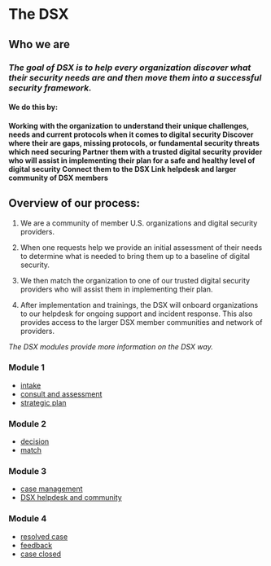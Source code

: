 # The DSX

## **Who we are**

### _The goal of DSX is to help every organization discover what their security needs are and then move them into a successful security framework._

#### 

#### We do this by:

#### Working with the organization to understand their unique challenges, needs and current protocols when it comes to digital security  Discover where their are gaps, missing protocols, or fundamental security threats which need securing  Partner them with a trusted digital security provider who will assist in implementing their plan for a safe and healthy level of digital security  Connect them to the DSX Link helpdesk and larger community of DSX members



## Overview of our process:

1. We are a community of member U.S. organizations and digital security providers. 

2. When one requests help we provide an initial assessment of their needs to determine what is needed to bring them up to a baseline of digital security.

3. We then match the organization to one of our trusted digital security providers who will assist them in implementing their plan. 

4. After implementation and trainings, the DSX will onboard organizations to our helpdesk for ongoing support and incident response. This also provides access to the larger DSX member communities and network of providers. 

_The DSX modules provide more information on the DSX way._

### **Module 1**

* [intake](intake.md)
* [consult and assessment](initial-consult.md)
* [strategic plan](strategic-plan.md)

### **Module 2**

* [decision](decision.md)
* [match](match.md)

### **Module 3**

* [case management](case-management.md)
* [DSX helpdesk and community](https://docs.digitalsecurityexchange.org/~/edit/drafts/-LY7x1jlcvBQOLbocNWE/zammad-setup-organization-onboard/dsx-helpdesk-and-community)

### **Module 4**

* [resolved case](case-resolved.md)
* [feedback](case-resolved.md)
* [case closed](case-closed.md)



